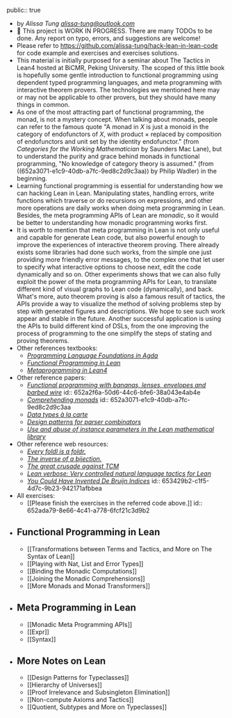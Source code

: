 public:: true

- by *Alissa Tung <alissa-tung@outlook.com>*
- 🚧 This project is WORK IN PROGRESS. There are many TODOs to be done. Any report on typo, errors, and suggestions are welcome!
- Please refer to https://github.com/alissa-tung/hack-lean-in-lean-code for code example and exercises and exercises solutions.
- This material is initially purposed for a seminar about The Tactics in Lean4 hosted at BiCMR, Peking University. The scoped of this little book is hopefully some gentle introduction to functional programming using dependent typed programming languages, and meta programming with interactive theorem provers. The technologies we mentioned here may or may not be applicable to other provers, but they should have many things in common.
- As one of the most attracting part of functional programming, the monad, is not a mystery concept. When talking about monads, people can refer to the famous quote "A monad in $X$ is just a monoid in the category of endofunctors of $X$, with product $\times$ replaced by composition of endofunctors and unit set by the identity endofunctor." (from *Categories for the Working Mathematician* by Saunders Mac Lane), but to understand the purity and grace behind monads in functional programming, "No knowledge of category theory is assumed." (from ((652a3071-e1c9-40db-a7fc-9ed8c2d9c3aa)) by Philip Wadler) in the beginning.
- Learning functional programming is essential for understanding how we can hacking Lean in Lean. Manipulating states, handling errors, write functions which traverse or do recursions on expressions, and other more operations are daily works when doing meta programming in Lean. Besides, the meta programming APIs of Lean are *monadic*, so it would be better to understanding how monadic programming works first.
- It is worth to mention that meta programming in Lean is not only useful and capable for generate Lean code, but also powerful enough to improve the experiences of interactive theorem proving. There already exists some libraries had done such works, from the simple one just providing more friendly error messages, to the complex one that let user to specify what interactive options to choose next, edit the code dynamically and so on. Other experiments shows that we can also fully exploit the power of the meta programming APIs for Lean, to translate different kind of visual graphs to Lean code (dynamically), and back. What's more, auto theorem proving is also a famous result of tactics, the APIs provide a way to visualize the method of solving problems step by step with generated figures and descriptions. We hope to see such work appear and stable in the future. Another successful application is using the APIs to build different kind of DSLs, from the one improving the process of programming to the one simplify the steps of stating and proving theorems.
- Other references textbooks:
	- [*Programming Language Foundations in Agda*](https://plfa.github.io)
	- [*Functional Programming in Lean*](https://lean-lang.org/functional_programming_in_lean/title.html)
	- [*Metaprogramming in Lean4*](https://github.com/leanprover-community/lean4-metaprogramming-book)
- Other reference papers:
	- [*Functional programming with bananas, lenses, envelopes and barbed wire*](https://maartenfokkinga.github.io/utwente/mmf91m.pdf)
	  id:: 652a2f6a-50d6-44c6-bfe6-38a043e4ab4e
	- [*Comprehending monads*](https://homepages.inf.ed.ac.uk/wadler/topics/monads.html)
	  id:: 652a3071-e1c9-40db-a7fc-9ed8c2d9c3aa
	- [*Data types à la carte*](https://www.cambridge.org/core/journals/journal-of-functional-programming/article/data-types-a-la-carte/14416CB20C4637164EA9F77097909409)
	- [*Design patterns for parser combinators*](https://dl.acm.org/doi/10.1145/3471874.3472984)
	- [*Use and abuse of instance parameters in the Lean mathematical library*](https://arxiv.org/abs/2202.01629)
- Other reference web resources:
	- [*Every foldl is a foldr.*](https://stackoverflow.com/a/26036320)
	- [*The inverse of a bijection.*](https://xenaproject.wordpress.com/2019/06/11/the-inverse-of-a-bijection/)
	- [*The great crusade against TCM*](https://github.com/agda/agda/pull/3589)
	- [*Lean verbose: Very controlled natural language tactics for Lean*](https://github.com/PatrickMassot/lean-verbose)
	- [*You Could Have Invented De Bruijn Indices*](https://golem.ph.utexas.edu/category/2021/08/you_could_have_invented_de_bru.html)
	  id:: 653429b2-c1f5-4d7c-9b23-942171afbbea
- All exercises:
	- [[Please finish the exercises in the referred code above.]]
	  id:: 652ada79-8e66-4c41-a778-6fcf21c3d9b2
- ## Functional Programming in Lean
	- [[Transformations between Terms and Tactics, and More on The Syntax of Lean]]
	- [[Playing with Nat, List and Error Types]]
	- [[Binding the Monadic Computations]]
	- [[Joining the Monadic Comprehensions]]
	- [[More Monads and Monad Transformers]]
- ## Meta Programming in Lean
	- [[Monadic Meta Programming APIs]]
	- [[Expr]]
	- [[Syntax]]
- ## More Notes on Lean
	- [[Design Patterns for Typeclasses]]
	- [[Hierarchy of Universes]]
	- [[Proof Irrelevance and Subsingleton Elimination]]
	- [[Non-compute Axioms and Tactics]]
	- [[Quotient, Subtypes and More on Typeclasses]]